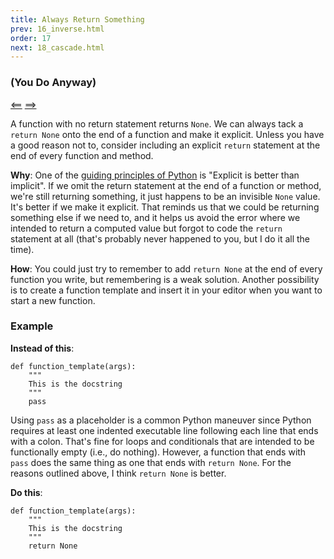 ```yaml
---
title: Always Return Something
prev: 16_inverse.html
order: 17
next: 18_cascade.html
---
```

### (You Do Anyway)

[<==]({{site.baseurl}}{{page.prev}}) [==>]({{site.baseurl}}{{page.next}})

A function with no return statement returns `None`. We can always tack
a `return None` onto the end of a function and make it explicit.
Unless you have a good reason not to, consider including an explicit
`return` statement at the end of every function and method.

**Why**: One of the
  [guiding principles of Python](http://legacy.python.org/dev/peps/pep-0020/)
  is "Explicit is better than implicit". If we omit the return
  statement at the end of a function or method, we're still returning
  something, it just happens to be an invisible `None` value. It's
  better if we make it explicit. That reminds us that we could be
  returning something else if we need to, and it helps us avoid the
  error where we intended to return a computed value but forgot to
  code the `return` statement at all (that's probably never happened
  to you, but I do it all the time).

**How**: You could just try to remember to add `return None` at the
  end of every function you write, but remembering is a weak solution.
  Another possibility is to create a function template and insert it in
  your editor when you want to start a new function.

### Example

**Instead of this**:

    def function_template(args):
        """
        This is the docstring
        """
        pass

Using `pass` as a placeholder is a common Python maneuver since Python
requires at least one indented executable line following each line that
ends with a colon. That's fine for loops and conditionals that are intended
to be functionally empty (i.e., do nothing). However, a function that ends
with `pass` does the same thing as one that ends with `return None`. For
the reasons outlined above, I think `return None` is better.

**Do this**:

    def function_template(args):
        """
        This is the docstring
        """
        return None
